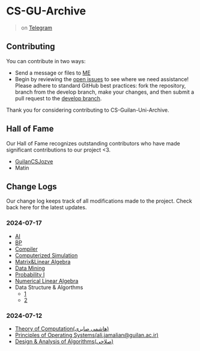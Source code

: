 # CS-GU-Archive
> on [Telegram](https://t.me/CSGUArchive)
## Contributing
You can contribute in two ways:
- Send a message or files to [ME](https://t.me/awirsh2b3c?text=CS-GU-Archive%0a)
- Begin by reviewing the [open issues](https://github.com/awirshf45d/CS-GU-Archive/issues) to see where we need assistance! Please adhere to standard GitHub best practices: fork the repository, branch from the develop branch, make your changes, and then submit a pull request to the [develop branch](https://github.com/awirshf45d/CS-GU-Archive/tree/develop).

Thank you for considering contributing to CS-Guilan-Uni-Archive.

## Hall of Fame
Our Hall of Fame recognizes outstanding contributors who have made significant contributions to our project <3.
 - [GuilanCSJozve](https://t.me/GuilanCSJozve)
 - Matin

## Change Logs
Our change log keeps track of all modifications made to the project. Check back here for the latest updates.
### 2024-07-17
- [AI](https://github.com/awirshf45d/CS-GU-Archive/tree/main/Artificial%20Intelligence%20(%D8%A7%D8%B3%D8%AA%D8%A7%D8%AF%20%D8%A7%D8%B3%DA%A9%D9%86%D8%AF%D8%B1%DB%8C))
- [BP](https://github.com/awirshf45d/CS-GU-Archive/tree/main/Basic%20Programming)
- [Compiler](https://github.com/awirshf45d/CS-GU-Archive/tree/main/Compiler%20(%D8%A7%D8%B3%D8%AA%D8%A7%D8%AF%20%D8%A7%D8%B3%DA%A9%D9%86%D8%AF%D8%B1%DB%8C))
- [Computerized Simulation](https://github.com/awirshf45d/CS-GU-Archive/tree/main/Computerized%20Simulation(%D8%AF%DA%A9%D8%AA%D8%B1%20%D8%B7%D8%A8%D8%A7%D8%B7%D8%A8%D8%A7%DB%8C%DB%8C))
- [Matrix&Linear Algebra](https://github.com/awirshf45d/CS-GU-Archive/tree/main/Introduction%20to%20Matrix%20%26%20Linear%20Algebra)
- [Data Mining](https://github.com/awirshf45d/CS-GU-Archive/tree/main/Introduction%20to%20Data%20Mining(%D8%A7%D8%B3%D8%AA%D8%A7%D8%AF%20%D9%85%D9%87%D8%B1%D8%AF%D9%88%D8%B3%D8%AA))
- [Probability I](https://github.com/awirshf45d/CS-GU-Archive/tree/main/%E2%80%AB%E2%80%AC%E2%80%AC%E2%80%AB%E2%80%AAProbability%E2%80%AC%E2%80%AC%20I%20(%D8%AF%DA%A9%D8%AA%D8%B1%20%D8%B5%DB%8C%D8%AF%D9%BE%DB%8C%D8%B4%D9%87))
- [Numerical Linear Algebra](https://github.com/awirshf45d/CS-GU-Archive/tree/main/Numerical%20Linear%20Algebra(%D8%AF%DA%A9%D8%AA%D8%B1%20%D8%AF%D8%A7%D9%88%D8%AF%20%D8%AE%D8%AC%D8%B3%D8%AA%D9%87))
- Data Structure & Algorthms
  - [1](https://github.com/awirshf45d/CS-GU-Archive/tree/main/Data%20Structures%20%26%20Algorithms)
  - [2](https://github.com/awirshf45d/CS-GU-Archive/tree/main/Data%20Structure%20%26%20Algorithms%20(%D8%A7%D8%B3%D8%AA%D8%A7%D8%AF%20%D8%B3%DB%8C%D9%81%20%D8%A7%D9%84%D8%AF%DB%8C%D9%86%DB%8C))
### 2024-07-12
- [Theory of Computation(هاشمی صابری)](https://github.com/awirshf45d/CCS-GU-Archive/tree/main/Theory%20of%20Computation(%D9%87%D8%A7%D8%B4%D9%85%DB%8C%20%D8%B5%D8%A7%D8%A8%D8%B1%DB%8C))
- [Principles‬‬ of Operating Systems(ali.jamalian@guilan.ac.ir)](https://github.com/awirshf45d/CS-GU-Archive/tree/main/Principles%E2%80%AC%E2%80%AC%20of%20Operating%20Systems(ali.jamalian%40guilan.ac.ir))
- [Design & Analysis of Algorithms(صلاحی)](https://github.com/awirshf45d/CS-GU-Archive/tree/main/Design%20%26%20Analysis%20of%20Algorithms(%D8%B5%D9%84%D8%A7%D8%AD%DB%8C))

